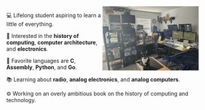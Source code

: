 <img align="right" width="50%" src="https://raw.githubusercontent.com/barrettotte/barrettotte.github.io/master/static/img/carousel/cave.jpg" alt="My cave"/>
<div align="left">
  <p>💻 Lifelong student aspiring to learn a little of everything.</p>
  <p>🧮 Interested in the <strong>history of computing</strong>, <strong>computer architecture</strong>, and <strong>electronics</strong>.</p>
  <p>📜 Favorite languages are <strong>C</strong>, <strong>Assembly</strong>, <strong>Python</strong>, and <strong>Go</strong>.</p>
  <p>📚 Learning about <strong>radio</strong>, <strong>analog electronics</strong>, and <strong>analog computers</strong>.</p>
  <p>⚙️ Working on an overly ambitious book on the history of computing and technology.</p>
</div>
